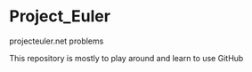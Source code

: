 # Project_Euler
projecteuler.net problems

This repository is mostly to play around and learn to use GitHub
